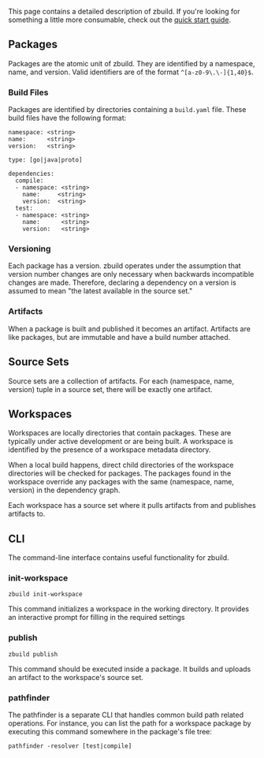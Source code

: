 This page contains a detailed description of zbuild. If you're looking for something a little more consumable, check out the [quick start guide](https://github.com/dimes/zbuild#quick-start).

## Packages

Packages are the atomic unit of zbuild. They are identified by a namespace, name, and version. Valid identifiers are of the format `^[a-z0-9\.\-]{1,40}$`.

### Build Files

Packages are identified by directories containing a `build.yaml` file. These build files have the following format:

    namespace: <string>
    name:      <string>
    version:   <string>

    type: [go|java|proto]

    dependencies:
      compile:
      - namespace: <string>
        name:     <string>
        version:  <string>
      test:
      - namespace: <string>
        name:      <string>
        version:   <string>

### Versioning

Each package has a version. zbuild operates under the assumption that version number changes are only necessary when backwards incompatible changes are made. Therefore, declaring a dependency on a version is assumed to mean "the latest available in the source set."

### Artifacts

When a package is built and published it becomes an artifact. Artifacts are like packages, but are immutable and have a build number attached.

## Source Sets

Source sets are a collection of artifacts. For each (namespace, name, version) tuple in a source set, there will be exactly one artifact.

## Workspaces

Workspaces are locally directories that contain packages. These are typically under active development or are being built. A workspace is identified by the presence of a workspace metadata directory.

When a local build happens, direct child directories of the workspace directories will be checked for packages. The packages found in the workspace override any packages with the same (namespace, name, version) in the dependency graph.

Each workspace has a source set where it pulls artifacts from and publishes artifacts to.

## CLI

The command-line interface contains useful functionality for zbuild.

### init-workspace

    zbuild init-workspace

This command initializes a workspace in the working directory. It provides an interactive prompt for filling in the required settings

### publish

    zbuild publish

This command should be executed inside a package. It builds and uploads an artifact to the workspace's source set.

### pathfinder

The pathfinder is a separate CLI that handles common build path related operations. For instance, you can list the path for a workspace package by executing this command somewhere in the package's file tree:

    pathfinder -resolver [test|compile]
